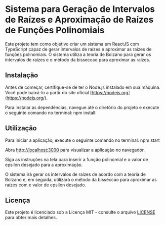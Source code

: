 # Sistema para Geração de Intervalos de Raízes e Aproximação de Raízes de Funções Polinomiais

Este projeto tem como objetivo criar um sistema em ReactJS com TypeScript capaz de gerar intervalos de raízes e aproximar as raízes de funções polinomiais. O sistema utiliza a teoria de Bolzano para gerar os intervalos de raízes e o método da bisseccao para aproximar as raízes.

## Instalação

Antes de começar, certifique-se de ter o Node.js instalado em sua máquina. Você pode baixá-lo a partir do site oficial [https://nodejs.org](https://nodejs.org/).

Para instalar as dependências, navegue até o diretório do projeto e execute o seguinte comando no terminal:
npm install

## Utilização

Para iniciar a aplicação, execute o seguinte comando no terminal:
npm start


Abra [http://localhost:3000](http://localhost:3000) para visualizar a aplicação no navegador.

Siga as instruções na tela para inserir a função polinomial e o valor de epsilon desejado para a aproximação.

O sistema irá gerar os intervalos de raízes de acordo com a teoria de Bolzano e, em seguida, utilizará o método da bisseccao para aproximar as raízes com o valor de epsilon desejado.
## Licença

Este projeto é licenciado sob a Licença MIT - consulte o arquivo [LICENSE](LICENSE) para obter mais detalhes.
